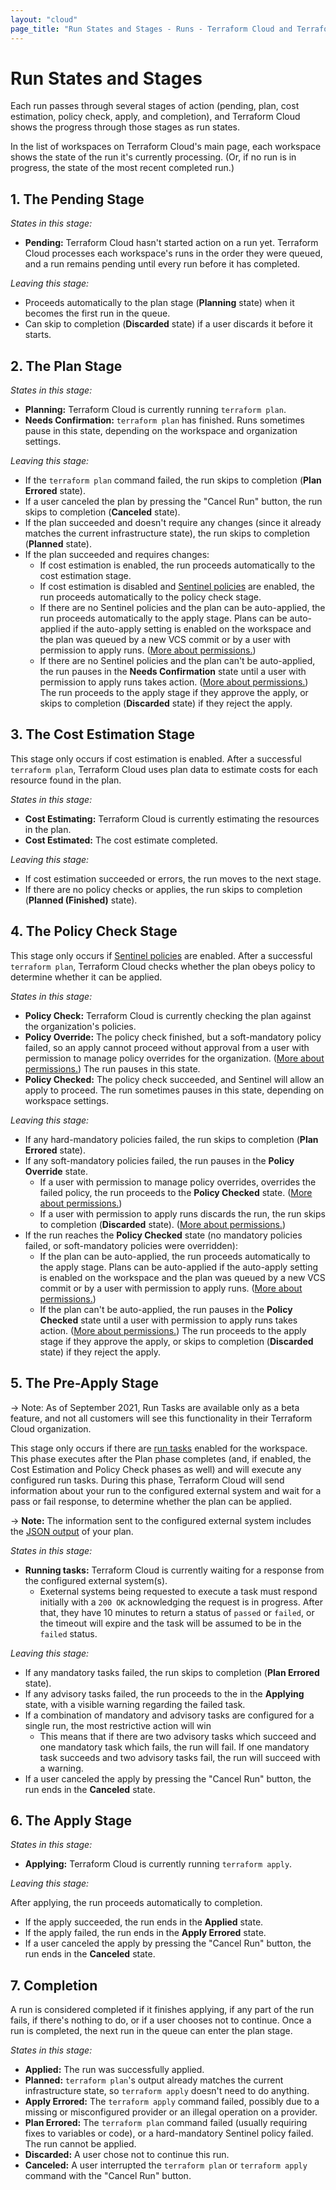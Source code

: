 ```yaml
---
layout: "cloud"
page_title: "Run States and Stages - Runs - Terraform Cloud and Terraform Enterprise"
---
```


# Run States and Stages


Each run passes through several stages of action (pending, plan, cost estimation, policy check, apply, and completion), and Terraform Cloud shows the progress through those stages as run states.

In the list of workspaces on Terraform Cloud's main page, each workspace shows the state of the run it's currently processing. (Or, if no run is in progress, the state of the most recent completed run.)

## 1. The Pending Stage

_States in this stage:_

- **Pending:** Terraform Cloud hasn't started action on a run yet. Terraform Cloud processes each workspace's runs in the order they were queued, and a run remains pending until every run before it has completed.

_Leaving this stage:_

- Proceeds automatically to the plan stage (**Planning** state) when it becomes the first run in the queue.
- Can skip to completion (**Discarded** state) if a user discards it before it starts.

## 2. The Plan Stage

_States in this stage:_

- **Planning:** Terraform Cloud is currently running `terraform plan`.
- **Needs Confirmation:** `terraform plan` has finished. Runs sometimes pause in this state, depending on the workspace and organization settings.

_Leaving this stage:_

- If the `terraform plan` command failed, the run skips to completion (**Plan Errored** state).
- If a user canceled the plan by pressing the "Cancel Run" button, the run skips to completion (**Canceled** state).
- If the plan succeeded and doesn't require any changes (since it already matches the current infrastructure state), the run skips to completion (**Planned** state).
- If the plan succeeded and requires changes:
    - If cost estimation is enabled, the run proceeds automatically to the cost estimation stage.
    - If cost estimation is disabled and [Sentinel policies][] are enabled, the run proceeds automatically to the policy check stage.
    - If there are no Sentinel policies and the plan can be auto-applied, the run proceeds automatically to the apply stage. Plans can be auto-applied if the auto-apply setting is enabled on the workspace and the plan was queued by a new VCS commit or by a user with permission to apply runs. ([More about permissions.](/docs/cloud/users-teams-organizations/permissions.html))
    - If there are no Sentinel policies and the plan can't be auto-applied, the run pauses in the **Needs Confirmation** state until a user with permission to apply runs takes action. ([More about permissions.](/docs/cloud/users-teams-organizations/permissions.html)) The run proceeds to the apply stage if they approve the apply, or skips to completion (**Discarded** state) if they reject the apply.

[permissions-citation]: #intentionally-unused---keep-for-maintainers

## 3. The Cost Estimation Stage

This stage only occurs if cost estimation is enabled. After a successful `terraform plan`, Terraform Cloud uses plan data to estimate costs for each resource found in the plan.

_States in this stage:_

- **Cost Estimating:** Terraform Cloud is currently estimating the resources in the plan.
- **Cost Estimated:** The cost estimate completed.

_Leaving this stage:_

- If cost estimation succeeded or errors, the run moves to the next stage.
- If there are no policy checks or applies, the run skips to completion (**Planned (Finished)** state).

## 4. The Policy Check Stage

This stage only occurs if [Sentinel policies][] are enabled. After a successful `terraform plan`, Terraform Cloud checks whether the plan obeys policy to determine whether it can be applied.

[Sentinel policies]: ../sentinel/index.html

_States in this stage:_

- **Policy Check:** Terraform Cloud is currently checking the plan against the organization's policies.
- **Policy Override:** The policy check finished, but a soft-mandatory policy failed, so an apply cannot proceed without approval from a user with permission to manage policy overrides for the organization. ([More about permissions.](/docs/cloud/users-teams-organizations/permissions.html)) The run pauses in this state.
- **Policy Checked:** The policy check succeeded, and Sentinel will allow an apply to proceed. The run sometimes pauses in this state, depending on workspace settings.

[permissions-citation]: #intentionally-unused---keep-for-maintainers

_Leaving this stage:_

- If any hard-mandatory policies failed, the run skips to completion (**Plan Errored** state).
- If any soft-mandatory policies failed, the run pauses in the **Policy Override** state.
    - If a user with permission to manage policy overrides, overrides the failed policy, the run proceeds to the **Policy Checked** state. ([More about permissions.](/docs/cloud/users-teams-organizations/permissions.html))
    - If a user with permission to apply runs discards the run, the run skips to completion (**Discarded** state). ([More about permissions.](/docs/cloud/users-teams-organizations/permissions.html))
- If the run reaches the **Policy Checked** state (no mandatory policies failed, or soft-mandatory policies were overridden):
    - If the plan can be auto-applied, the run proceeds automatically to the apply stage. Plans can be auto-applied if the auto-apply setting is enabled on the workspace and the plan was queued by a new VCS commit or by a user with permission to apply runs. ([More about permissions.](/docs/cloud/users-teams-organizations/permissions.html))
    - If the plan can't be auto-applied, the run pauses in the **Policy Checked** state until a user with permission to apply runs takes action. ([More about permissions.](/docs/cloud/users-teams-organizations/permissions.html)) The run proceeds to the apply stage if they approve the apply, or skips to completion (**Discarded** state) if they reject the apply.

[permissions-citation]: #intentionally-unused---keep-for-maintainers

## 5. The Pre-Apply Stage

-> Note: As of September 2021, Run Tasks are available only as a beta feature, and not all customers will see this functionality in their Terraform Cloud organization.

This stage only occurs if there are [run tasks](./workspaces/run-tasks.html) enabled for the workspace. This phase executes after the Plan phase completes (and, if enabled, the Cost Estimation and Policy Check phases as well) and will execute any configured run tasks. During this phase, Terraform Cloud will send information about your run to the configured external system and wait for a pass or fail response, to determine whether the plan can be applied. 

-> **Note:** The information sent to the configured external system includes the [JSON output](./docs/internals/json-format.html) of your plan.

_States in this stage:_

- **Running tasks:** Terraform Cloud is currently waiting for a response from the configured external system(s).
    - Exeternal systems being requested to execute a task must respond initially with a `200 OK` acknowledging the request is in progress. After that, they have 10 minutes to return a status of `passed` or `failed`, or the timeout will expire and the task will be assumed to be in the `failed` status.

_Leaving this stage:_

- If any mandatory tasks failed, the run skips to completion (**Plan Errored** state).
- If any advisory tasks failed, the run proceeds to the in the **Applying** state, with a visible warning regarding the failed task.
- If a combination of mandatory and advisory tasks are configured for a single run, the most restrictive action will win
    - This means that if there are two advisory tasks which succeed and one mandatory task which fails, the run will fail. If one mandatory task succeeds and two advisory tasks fail, the run will succeed with a warning.
- If a user canceled the apply by pressing the "Cancel Run" button, the run ends in the **Canceled** state.

## 6. The Apply Stage

_States in this stage:_

- **Applying:** Terraform Cloud is currently running `terraform apply`.

_Leaving this stage:_

After applying, the run proceeds automatically to completion.

- If the apply succeeded, the run ends in the **Applied** state.
- If the apply failed, the run ends in the **Apply Errored** state.
- If a user canceled the apply by pressing the "Cancel Run" button, the run ends in the **Canceled** state.

## 7. Completion

A run is considered completed if it finishes applying, if any part of the run fails, if there's nothing to do, or if a user chooses not to continue. Once a run is completed, the next run in the queue can enter the plan stage.

_States in this stage:_

- **Applied:** The run was successfully applied.
- **Planned:** `terraform plan`'s output already matches the current infrastructure state, so `terraform apply` doesn't need to do anything.
- **Apply Errored:** The `terraform apply` command failed, possibly due to a missing or misconfigured provider or an illegal operation on a provider.
- **Plan Errored:** The `terraform plan` command failed (usually requiring fixes to variables or code), or a hard-mandatory Sentinel policy failed. The run cannot be applied.
- **Discarded:** A user chose not to continue this run.
- **Canceled:** A user interrupted the `terraform plan` or `terraform apply` command with the "Cancel Run" button.
